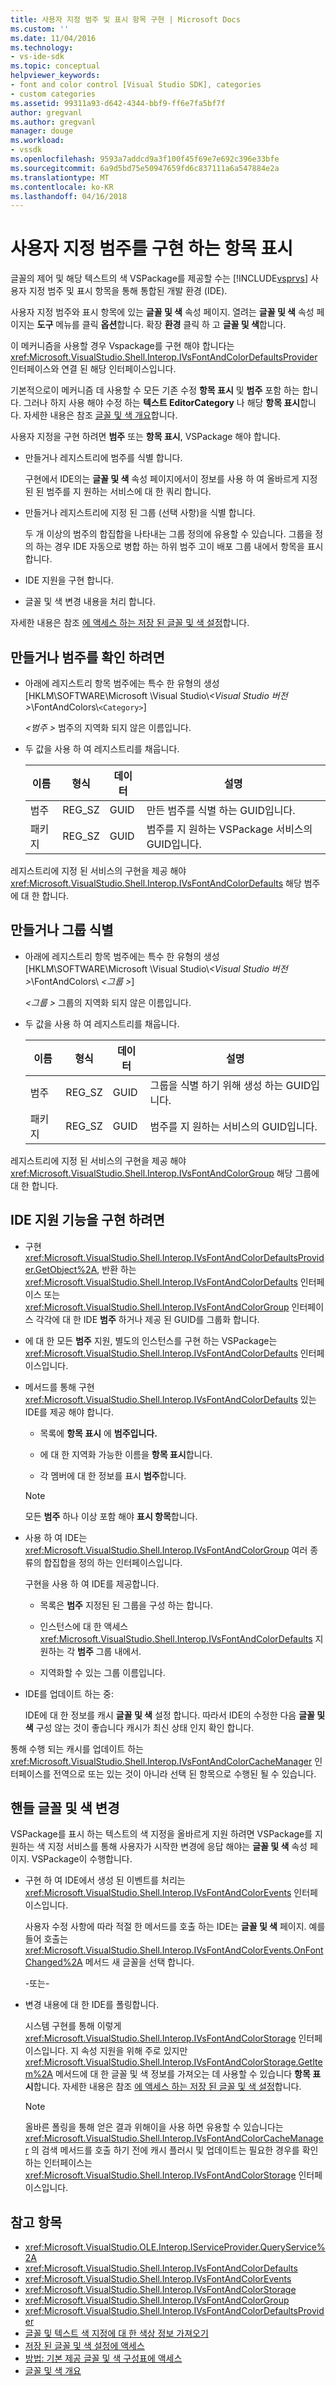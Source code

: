 ```yaml
---
title: 사용자 지정 범주 및 표시 항목 구현 | Microsoft Docs
ms.custom: ''
ms.date: 11/04/2016
ms.technology:
- vs-ide-sdk
ms.topic: conceptual
helpviewer_keywords:
- font and color control [Visual Studio SDK], categories
- custom categories
ms.assetid: 99311a93-d642-4344-bbf9-ff6e7fa5bf7f
author: gregvanl
ms.author: gregvanl
manager: douge
ms.workload:
- vssdk
ms.openlocfilehash: 9593a7addcd9a3f100f45f69e7e692c396e33bfe
ms.sourcegitcommit: 6a9d5bd75e50947659fd6c837111a6a547884e2a
ms.translationtype: MT
ms.contentlocale: ko-KR
ms.lasthandoff: 04/16/2018
---
```

# <a name="implementing-custom-categories-and-display-items"></a>사용자 지정 범주를 구현 하는 항목 표시
글꼴의 제어 및 해당 텍스트의 색 VSPackage를 제공할 수는 [!INCLUDE[vsprvs](../code-quality/includes/vsprvs_md.md)] 사용자 지정 범주 및 표시 항목을 통해 통합된 개발 환경 (IDE).

 사용자 지정 범주와 표시 항목에 있는 **글꼴 및 색** 속성 페이지. 열려는 **글꼴 및 색** 속성 페이지는 **도구** 메뉴를 클릭 **옵션**합니다. 확장 **환경** 클릭 하 고 **글꼴 및 색**합니다.

 이 메커니즘을 사용할 경우 Vspackage를 구현 해야 합니다는 <xref:Microsoft.VisualStudio.Shell.Interop.IVsFontAndColorDefaultsProvider> 인터페이스와 연결 된 해당 인터페이스입니다.

 기본적으로이 메커니즘 데 사용할 수 모든 기존 수정 **항목 표시** 및 **범주** 포함 하는 합니다. 그러나 하지 사용 해야 수정 하는 **텍스트 EditorCategory** 나 해당 **항목 표시**합니다. 자세한 내용은 참조 [글꼴 및 색 개요](../extensibility/font-and-color-overview.md)합니다.

 사용자 지정을 구현 하려면 **범주** 또는 **항목 표시**, VSPackage 해야 합니다.

-   만들거나 레지스트리에 범주를 식별 합니다.

     구현에서 IDE의는 **글꼴 및 색** 속성 페이지에서이 정보를 사용 하 여 올바르게 지정된 된 범주를 지 원하는 서비스에 대 한 쿼리 합니다.

-   만들거나 레지스트리에 지정 된 그룹 (선택 사항)을 식별 합니다.

     두 개 이상의 범주의 합집합을 나타내는 그룹 정의에 유용할 수 있습니다. 그룹을 정의 하는 경우 IDE 자동으로 병합 하는 하위 범주 고이 배포 그룹 내에서 항목을 표시 합니다.

-   IDE 지원을 구현 합니다.

-   글꼴 및 색 변경 내용을 처리 합니다.

 자세한 내용은 참조 [에 액세스 하는 저장 된 글꼴 및 색 설정](../extensibility/accessing-stored-font-and-color-settings.md)합니다.

## <a name="to-create-or-identify-categories"></a>만들거나 범주를 확인 하려면

-   아래에 레지스트리 항목 범주에는 특수 한 유형의 생성 [HKLM\SOFTWARE\Microsoft \Visual Studio\\*\<Visual Studio 버전 >*\FontAndColors\\`<Category>`]

     *\<범주 >* 범주의 지역화 되지 않은 이름입니다.

-   두 값을 사용 하 여 레지스트리를 채웁니다.

    |이름|형식|데이터|설명|
    |----------|----------|----------|-----------------|
    |범주|REG_SZ|GUID|만든 범주를 식별 하는 GUID입니다.|
    |패키지|REG_SZ|GUID|범주를 지 원하는 VSPackage 서비스의 GUID입니다.|

 레지스트리에 지정 된 서비스의 구현을 제공 해야 <xref:Microsoft.VisualStudio.Shell.Interop.IVsFontAndColorDefaults> 해당 범주에 대 한 합니다.

## <a name="to-create-or-identify-groups"></a>만들거나 그룹 식별

-   아래에 레지스트리 항목 범주에는 특수 한 유형의 생성 [HKLM\SOFTWARE\Microsoft \Visual Studio\\*\<Visual Studio 버전 >*\FontAndColors\\  *\<그룹 >*]

     *\<그룹 >* 그룹의 지역화 되지 않은 이름입니다.

-   두 값을 사용 하 여 레지스트리를 채웁니다.

    |이름|형식|데이터|설명|
    |----------|----------|----------|-----------------|
    |범주|REG_SZ|GUID|그룹을 식별 하기 위해 생성 하는 GUID입니다.|
    |패키지|REG_SZ|GUID|범주를 지 원하는 서비스의 GUID입니다.|

 레지스트리에 지정 된 서비스의 구현을 제공 해야 <xref:Microsoft.VisualStudio.Shell.Interop.IVsFontAndColorGroup> 해당 그룹에 대 한 합니다.

## <a name="to-implement-ide-support"></a>IDE 지원 기능을 구현 하려면

-   구현 <xref:Microsoft.VisualStudio.Shell.Interop.IVsFontAndColorDefaultsProvider.GetObject%2A>, 반환 하는 <xref:Microsoft.VisualStudio.Shell.Interop.IVsFontAndColorDefaults> 인터페이스 또는 <xref:Microsoft.VisualStudio.Shell.Interop.IVsFontAndColorGroup> 인터페이스 각각에 대 한 IDE **범주** 하거나 제공 된 GUID를 그룹화 합니다.

-   에 대 한 모든 **범주** 지원, 별도의 인스턴스를 구현 하는 VSPackage는 <xref:Microsoft.VisualStudio.Shell.Interop.IVsFontAndColorDefaults> 인터페이스입니다.

-   메서드를 통해 구현 <xref:Microsoft.VisualStudio.Shell.Interop.IVsFontAndColorDefaults> 있는 IDE를 제공 해야 합니다.

    -   목록에 **항목 표시** 에 **범주입니다.**

    -   에 대 한 지역화 가능한 이름을 **항목 표시**합니다.

    -   각 멤버에 대 한 정보를 표시 **범주**합니다.

    > [!NOTE]
    >  모든 **범주** 하나 이상 포함 해야 **표시 항목**합니다.

-   사용 하 여 IDE는 <xref:Microsoft.VisualStudio.Shell.Interop.IVsFontAndColorGroup> 여러 종류의 합집합을 정의 하는 인터페이스입니다.

     구현을 사용 하 여 IDE를 제공합니다.

    -   목록은 **범주** 지정된 된 그룹을 구성 하는 합니다.

    -   인스턴스에 대 한 액세스 <xref:Microsoft.VisualStudio.Shell.Interop.IVsFontAndColorDefaults> 지 원하는 각 **범주** 그룹 내에서.

    -   지역화할 수 있는 그룹 이름입니다.

-   IDE를 업데이트 하는 중:

     IDE에 대 한 정보를 캐시 **글꼴 및 색** 설정 합니다. 따라서 IDE의 수정한 다음 **글꼴 및 색** 구성 않는 것이 좋습니다 캐시가 최신 상태 인지 확인 합니다.

 통해 수행 되는 캐시를 업데이트 하는 <xref:Microsoft.VisualStudio.Shell.Interop.IVsFontAndColorCacheManager> 인터페이스를 전역으로 또는 있는 것이 아니라 선택 된 항목으로 수행된 될 수 있습니다.

## <a name="to-handle-font-and-color-changes"></a>핸들 글꼴 및 색 변경
 VSPackage를 표시 하는 텍스트의 색 지정을 올바르게 지원 하려면 VSPackage를 지 원하는 색 지정 서비스를 통해 사용자가 시작한 변경에 응답 해야는 **글꼴 및 색** 속성 페이지. VSPackage이 수행합니다.

-   구현 하 여 IDE에서 생성 된 이벤트를 처리는 <xref:Microsoft.VisualStudio.Shell.Interop.IVsFontAndColorEvents> 인터페이스입니다.

     사용자 수정 사항에 따라 적절 한 메서드를 호출 하는 IDE는 **글꼴 및 색** 페이지. 예를 들어 호출는 <xref:Microsoft.VisualStudio.Shell.Interop.IVsFontAndColorEvents.OnFontChanged%2A> 메서드 새 글꼴을 선택 합니다.

     -또는-

-   변경 내용에 대 한 IDE를 폴링합니다.

     시스템 구현를 통해 이렇게 <xref:Microsoft.VisualStudio.Shell.Interop.IVsFontAndColorStorage> 인터페이스입니다. 지 속성 지원을 위해 주로 있지만 <xref:Microsoft.VisualStudio.Shell.Interop.IVsFontAndColorStorage.GetItem%2A> 메서드에 대 한 글꼴 및 색 정보를 가져오는 데 사용할 수 있습니다 **항목 표시**합니다. 자세한 내용은 참조 [에 액세스 하는 저장 된 글꼴 및 색 설정](../extensibility/accessing-stored-font-and-color-settings.md)합니다.

    > [!NOTE]
    >  올바른 폴링을 통해 얻은 결과 위해이을 사용 하면 유용할 수 있습니다는 <xref:Microsoft.VisualStudio.Shell.Interop.IVsFontAndColorCacheManager> 의 검색 메서드를 호출 하기 전에 캐시 플러시 및 업데이트는 필요한 경우를 확인 하는 인터페이스는 <xref:Microsoft.VisualStudio.Shell.Interop.IVsFontAndColorStorage> 인터페이스입니다.

## <a name="see-also"></a>참고 항목

- <xref:Microsoft.VisualStudio.OLE.Interop.IServiceProvider.QueryService%2A>
- <xref:Microsoft.VisualStudio.Shell.Interop.IVsFontAndColorDefaults>
- <xref:Microsoft.VisualStudio.Shell.Interop.IVsFontAndColorEvents>
- <xref:Microsoft.VisualStudio.Shell.Interop.IVsFontAndColorStorage>
- <xref:Microsoft.VisualStudio.Shell.Interop.IVsFontAndColorGroup>
- <xref:Microsoft.VisualStudio.Shell.Interop.IVsFontAndColorDefaultsProvider>
- [글꼴 및 텍스트 색 지정에 대 한 색상 정보 가져오기](../extensibility/getting-font-and-color-information-for-text-colorization.md)
- [저장 된 글꼴 및 색 설정에 액세스](../extensibility/accessing-stored-font-and-color-settings.md)
- [방법: 기본 제공 글꼴 및 색 구성표에 액세스](../extensibility/how-to-access-the-built-in-fonts-and-color-scheme.md)
- [글꼴 및 색 개요](../extensibility/font-and-color-overview.md)
